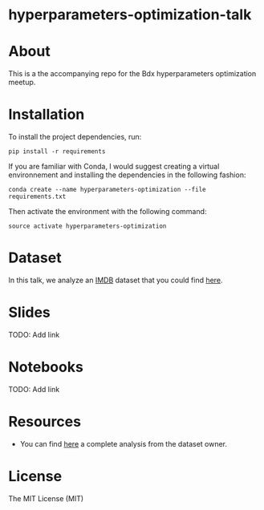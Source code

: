 # hyperparameters-optimization-talk


# About

This is a the accompanying repo for the Bdx hyperparameters optimization meetup.



# Installation

To install the project dependencies, run:

`pip install -r requirements`

If you are familiar with Conda, I would suggest creating a virtual environnement
and installing the dependencies in the following fashion:

`conda create --name hyperparameters-optimization --file requirements.txt`

Then activate the environment with the following command:

`source activate hyperparameters-optimization`


# Dataset

In this talk, we analyze an [IMDB](http://www.imdb.com/) dataset that you could find [here](https://www.kaggle.com/deepmatrix/imdb-5000-movie-dataset).

# Slides

TODO: Add link

# Notebooks

TODO: Add link


# Resources

* You can find  [here](https://blog.nycdatascience.com/student-works/machine-learning/movie-rating-prediction/) a complete analysis from the dataset owner.  


# License

The MIT License (MIT)
